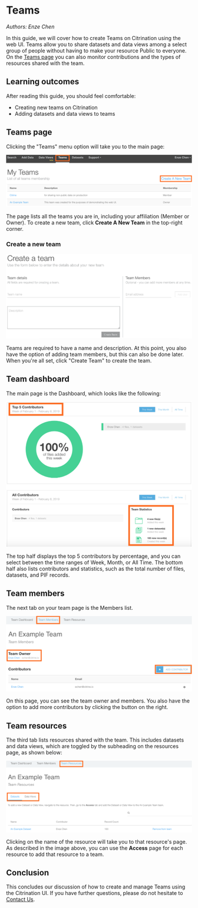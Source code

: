 # Teams
*Authors: Enze Chen*

In this guide, we will cover how to create Teams on Citrination using the web UI. Teams allow you to share datasets and data views among a select group of people without having to make your resource Public to everyone. On the [Teams page](https://citrination.com/teams) you can also monitor contributions and the types of resources shared with the team.

## Learning outcomes
After reading this guide, you should feel comfortable:
* Creating new teams on Citrination
* Adding datasets and data views to teams

## Teams page
Clicking the "Teams" menu option will take you to the main page:

![My teams](fig/41_my_teams.png "My teams")

The page lists all the teams you are in, including your affiliation (Member or Owner). To create a new team, click **Create A New Team** in the top-right corner.

### Create a new team
![Create team](fig/42_create_team.png "Create team")

Teams are required to have a name and description. At this point, you also have the option of adding team members, but this can also be done later. When you're all set, click "Create Team" to create the team.

## Team dashboard
The main page is the Dashboard, which looks like the following:

![Team dashboard](fig/43_team_dashboard.png "Team dashboard")

The top half displays the top 5 contributors by percentage, and you can select between the time ranges of Week, Month, or All Time. The bottom half also lists contributors and statistics, such as the total number of files, datasets, and PIF records.

## Team members
The next tab on your team page is the Members list.

![Team members](fig/44_team_members.png "Team members")

On this page, you can see the team owner and members. You also have the option to add more contributors by clicking the button on the right.

## Team resources
The third tab lists resources shared with the team. This includes datasets and data views, which are toggled by the subheading on the resources page, as shown below:

![Team resources](fig/45_team_resources.png "Team resources")

Clicking on the name of the resource will take you to that resource's page. As described in the image above, you can use the **Access** page for each resource to add that resource to a team.

## Conclusion
This concludes our discussion of how to create and manage Teams using the Citrination UI.  If you have further questions, please do not hesitate to [Contact Us](https://citrine.io/contact/).
